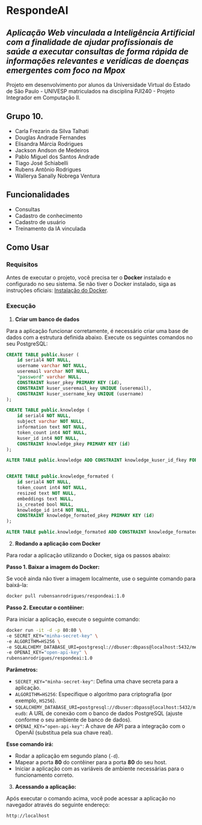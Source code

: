 # RespondeAI
## _Aplicação Web vinculada a Inteligência Artificial com a finalidade de ajudar profissionais de saúde a executar consultas de forma rápida de informações relevantes e verídicas de doenças emergentes com foco na Mpox_

Projeto em desenvolvimento por alunos da Universidade Virtual do Estado de São Paulo - UNIVESP matriculados na disciplina PJI240 - Projeto Integrador em Computação II.

## Grupo 10.

- Carla Frezarin da Silva Talhati
- Douglas Andrade Fernandes
- Elisandra Márcia Rodrigues
- Jackson Andson de Medeiros
- Pablo Miguel dos Santos Andrade
- Tiago José Schiabelli
- Rubens Antônio Rodrigues
- Wallerya Sanally Nobrega Ventura

## Funcionalidades

- Consultas
- Cadastro de conhecimento
- Cadastro de usuário
- Treinamento da IA vinculada

## Como Usar

### Requisitos

Antes de executar o projeto, você precisa ter o **Docker** instalado e configurado no seu sistema. Se não tiver o Docker instalado, siga as instruções oficiais: [Instalação do Docker](https://docs.docker.com/get-docker/).

### Execução

1. **Criar um banco de dados**

Para a aplicação funcionar corretamente, é necessário criar uma base de dados com a estrutura definida abaixo. Execute os seguintes comandos no seu PostgreSQL: 

```sql
CREATE TABLE public.kuser (
	id serial4 NOT NULL,
	username varchar NOT NULL,
	useremail varchar NOT NULL,
	"password" varchar NULL,
	CONSTRAINT kuser_pkey PRIMARY KEY (id),
	CONSTRAINT kuser_useremail_key UNIQUE (useremail),
	CONSTRAINT kuser_username_key UNIQUE (username)
);

CREATE TABLE public.knowledge (
	id serial4 NOT NULL,
	subject varchar NOT NULL,
	information text NOT NULL,
	token_count int4 NOT NULL,
	kuser_id int4 NOT NULL,
	CONSTRAINT knowledge_pkey PRIMARY KEY (id)
);

ALTER TABLE public.knowledge ADD CONSTRAINT knowledge_kuser_id_fkey FOREIGN KEY (kuser_id) REFERENCES public.kuser(id);


CREATE TABLE public.knowledge_formated (
	id serial4 NOT NULL,
	token_count int4 NOT NULL,
	resized text NOT NULL,
	embeddings text NULL,
	is_created bool NULL,
	knowledge_id int4 NOT NULL,
	CONSTRAINT knowledge_formated_pkey PRIMARY KEY (id)
);

ALTER TABLE public.knowledge_formated ADD CONSTRAINT knowledge_formated_knowledge_id_fkey FOREIGN KEY (knowledge_id) REFERENCES public.knowledge(id);
```

2. **Rodando a aplicação com Docker**

Para rodar a aplicação utilizando o Docker, siga os passos abaixo:

**Passo 1. Baixar a imagem do Docker:**

   Se você ainda não tiver a imagem localmente, use o seguinte comando para baixá-la:

   ```bash
   docker pull rubensanrodrigues/respondeai:1.0
   ```


**Passo 2. Executar o contêiner:**

Para iniciar a aplicação, execute o seguinte comando:

   ```bash
   docker run -it -d -p 80:80 \
   -e SECRET_KEY="minha-secret-key" \
   -e ALGORITHM=HS256 \
   -e SQLALCHEMY_DATABASE_URI=postgresql://dbuser:dbpass@localhost:5432/meudb \
   -e OPENAI_KEY="open-api-key" \
   rubensanrodrigues/respondeai:1.0
   ```

**Parâmetros:**

- `SECRET_KEY="minha-secret-key"`: Defina uma chave secreta para a aplicação.
- `ALGORITHM=HS256`: Especifique o algoritmo para criptografia (por exemplo, `HS256`).
- `SQLALCHEMY_DATABASE_URI=postgresql://dbuser:dbpass@localhost:5432/meudb`: A URL de conexão com o banco de dados PostgreSQL (ajuste conforme o seu ambiente de banco de dados).
- `OPENAI_KEY="open-api-key"`: A chave de API para a integração com o OpenAI (substitua pela sua chave real).

**Esse comando irá:**
- Rodar a aplicação em segundo plano (`-d`).
- Mapear a porta **80** do contêiner para a porta **80** do seu host.
- Iniciar a aplicação com as variáveis de ambiente necessárias para o funcionamento correto.

3. **Acessando a aplicação:**

Após executar o comando acima, você pode acessar a aplicação no navegador através do seguinte endereço:

`http://localhost`